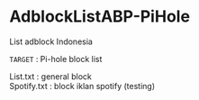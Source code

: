 # AdblockListABP-PiHole

List adblock Indonesia 

`TARGET` : Pi-hole block list

List.txt : general block  
Spotify.txt : block iklan spotify (testing)


